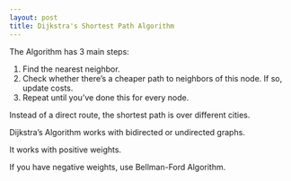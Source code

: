 ```yaml
---
layout: post
title: Dijkstra's Shortest Path Algorithm
---
```


The Algorithm has 3 main steps:

1. Find the nearest neighbor.
2. Check whether there’s a cheaper path to neighbors of this node. If so, update costs.
3. Repeat until you’ve done this for every node.

Instead of a direct route, the shortest path is over different cities.

Dijkstra’s Algorithm works with bidirected or undirected graphs.

It works with positive weights.

If you have negative weights, use Bellman-Ford Algorithm.

<script src="https://gist.github.com/selimslab/f6dd5419513ea7b00be8d8b5fdb823b7.js"></script>
